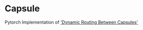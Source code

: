 # Capsule
Pytorch Implementation of ['Dynamic Routing Between Capsules'](https://arxiv.org/abs/1710.09829)
